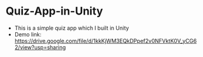 # Quiz-App-in-Unity
* This is a simple quiz app which I built in Unity
* Demo link: https://drive.google.com/file/d/1kkKjWM3EQkDPpef2v0NFVktK0V_yCG62/view?usp=sharing
